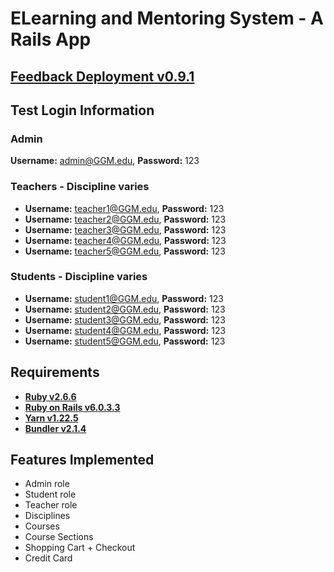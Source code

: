 # ELearning and Mentoring System - A Rails App

## [Feedback Deployment v0.9.1](https://hidden-meadow-75629.herokuapp.com/)

## Test Login Information
### Admin
**Username:** admin@GGM.edu, **Password:** 123<br>

### Teachers - Discipline varies
* **Username:** teacher1@GGM.edu, **Password:** 123<br>
* **Username:** teacher2@GGM.edu, **Password:** 123<br>
* **Username:** teacher3@GGM.edu, **Password:** 123<br>
* **Username:** teacher4@GGM.edu, **Password:** 123<br>
* **Username:** teacher5@GGM.edu, **Password:** 123<br>

### Students - Discipline varies
* **Username:** student1@GGM.edu, **Password:** 123<br>
* **Username:** student2@GGM.edu, **Password:** 123<br>
* **Username:** student3@GGM.edu, **Password:** 123<br>
* **Username:** student4@GGM.edu, **Password:** 123<br>
* **Username:** student5@GGM.edu, **Password:** 123<br>

## Requirements
* [**Ruby v2.6.6**](https://cache.ruby-lang.org/pub/ruby/2.6/ruby-2.6.6.tar.gz)
* [**Ruby on Rails v6.0.3.3**](https://guides.rubyonrails.org/v5.0/getting_started.html#installing-rails)<br>
* [**Yarn v1.22.5**](https://classic.yarnpkg.com/en/docs/cli/version/)
* [**Bundler v2.1.4**](https://bundler.io/)

## Features Implemented
* Admin role
* Student role
* Teacher role
* Disciplines
* Courses
* Course Sections
* Shopping Cart + Checkout
* Credit Card
